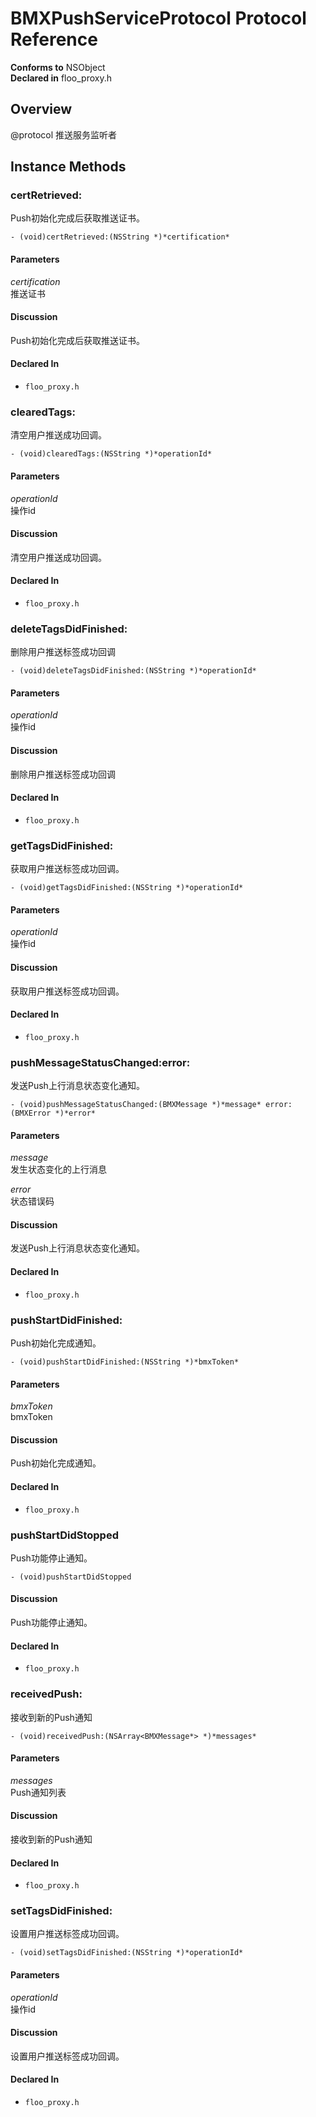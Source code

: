 # BMXPushServiceProtocol Protocol Reference

  **Conforms to** NSObject  
  **Declared in** floo_proxy.h  

## Overview

@protocol 推送服务监听者

## Instance Methods

<a name="//api/name/certRetrieved:" title="certRetrieved:"></a>
### certRetrieved:

Push初始化完成后获取推送证书。

`- (void)certRetrieved:(NSString *)*certification*`

#### Parameters

*certification*  
   推送证书  

#### Discussion
Push初始化完成后获取推送证书。

#### Declared In
* `floo_proxy.h`

<a name="//api/name/clearedTags:" title="clearedTags:"></a>
### clearedTags:

清空用户推送成功回调。

`- (void)clearedTags:(NSString *)*operationId*`

#### Parameters

*operationId*  
   操作id  

#### Discussion
清空用户推送成功回调。

#### Declared In
* `floo_proxy.h`

<a name="//api/name/deleteTagsDidFinished:" title="deleteTagsDidFinished:"></a>
### deleteTagsDidFinished:

删除用户推送标签成功回调

`- (void)deleteTagsDidFinished:(NSString *)*operationId*`

#### Parameters

*operationId*  
   操作id  

#### Discussion
删除用户推送标签成功回调

#### Declared In
* `floo_proxy.h`

<a name="//api/name/getTagsDidFinished:" title="getTagsDidFinished:"></a>
### getTagsDidFinished:

获取用户推送标签成功回调。

`- (void)getTagsDidFinished:(NSString *)*operationId*`

#### Parameters

*operationId*  
   操作id  

#### Discussion
获取用户推送标签成功回调。

#### Declared In
* `floo_proxy.h`

<a name="//api/name/pushMessageStatusChanged:error:" title="pushMessageStatusChanged:error:"></a>
### pushMessageStatusChanged:error:

发送Push上行消息状态变化通知。

`- (void)pushMessageStatusChanged:(BMXMessage *)*message* error:(BMXError *)*error*`

#### Parameters

*message*  
   发生状态变化的上行消息  

*error*  
   状态错误码  

#### Discussion
发送Push上行消息状态变化通知。

#### Declared In
* `floo_proxy.h`

<a name="//api/name/pushStartDidFinished:" title="pushStartDidFinished:"></a>
### pushStartDidFinished:

Push初始化完成通知。

`- (void)pushStartDidFinished:(NSString *)*bmxToken*`

#### Parameters

*bmxToken*  
   bmxToken  

#### Discussion
Push初始化完成通知。

#### Declared In
* `floo_proxy.h`

<a name="//api/name/pushStartDidStopped" title="pushStartDidStopped"></a>
### pushStartDidStopped

Push功能停止通知。

`- (void)pushStartDidStopped`

#### Discussion
Push功能停止通知。

#### Declared In
* `floo_proxy.h`

<a name="//api/name/receivedPush:" title="receivedPush:"></a>
### receivedPush:

接收到新的Push通知

`- (void)receivedPush:(NSArray<BMXMessage*> *)*messages*`

#### Parameters

*messages*  
   Push通知列表  

#### Discussion
接收到新的Push通知

#### Declared In
* `floo_proxy.h`

<a name="//api/name/setTagsDidFinished:" title="setTagsDidFinished:"></a>
### setTagsDidFinished:

设置用户推送标签成功回调。

`- (void)setTagsDidFinished:(NSString *)*operationId*`

#### Parameters

*operationId*  
   操作id  

#### Discussion
设置用户推送标签成功回调。

#### Declared In
* `floo_proxy.h`

